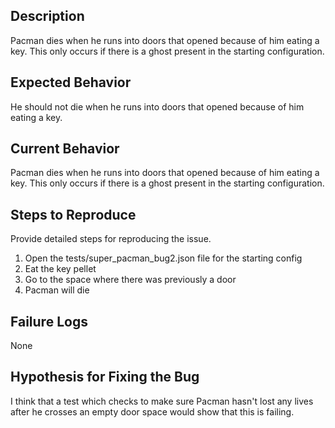 ## Description

Pacman dies when he runs into doors that opened because of him eating a key. This only occurs if
there is a ghost present in the starting configuration.

## Expected Behavior

He should not die when he runs into doors that opened because of him eating a key.

## Current Behavior

Pacman dies when he runs into doors that opened because of him eating a key. This only occurs if
there is a ghost present in the starting configuration.

## Steps to Reproduce

Provide detailed steps for reproducing the issue.

1. Open the tests/super_pacman_bug2.json file for the starting config
2. Eat the key pellet
3. Go to the space where there was previously a door
4. Pacman will die

## Failure Logs

None

## Hypothesis for Fixing the Bug

I think that a test which checks to make sure Pacman hasn't lost any lives after he crosses an 
empty door space would show that this is failing.